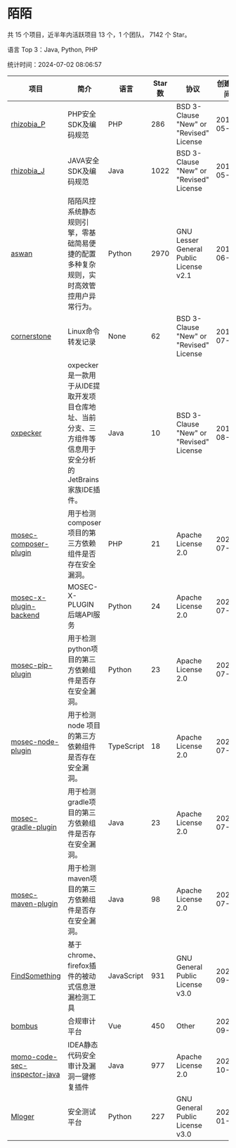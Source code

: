 # 陌陌

共 15 个项目，近半年内活跃项目 13 个，1 个团队， 7142 个 Star。

语言 Top 3：Java, Python, PHP

统计时间：2024-07-02 08:06:57

| 项目                                                                                         | 简介                                                                                                      | 语言       | Star 数 | 协议                                    | 创建时间   | 最后更新时间 |
| -------------------------------------------------------------------------------------------- | --------------------------------------------------------------------------------------------------------- | ---------- | ------- | --------------------------------------- | ---------- | ------------ |
| [rhizobia_P](https://github.com/momosecurity/rhizobia_P)                                     | PHP安全SDK及编码规范                                                                                      | PHP        | 286     | BSD 3-Clause "New" or "Revised" License | 2019-05-10 | 2024-05-17   |
| [rhizobia_J](https://github.com/momosecurity/rhizobia_J)                                     | JAVA安全SDK及编码规范                                                                                     | Java       | 1022    | BSD 3-Clause "New" or "Revised" License | 2019-05-10 | 2024-06-26   |
| [aswan](https://github.com/momosecurity/aswan)                                               | 陌陌风控系统静态规则引擎，零基础简易便捷的配置多种复杂规则，实时高效管控用户异常行为。                    | Python     | 2970    | GNU Lesser General Public License v2.1  | 2019-06-14 | 2024-06-30   |
| [cornerstone](https://github.com/momosecurity/cornerstone)                                   | Linux命令转发记录                                                                                         | None       | 62      | BSD 3-Clause "New" or "Revised" License | 2019-07-15 | 2024-03-08   |
| [oxpecker](https://github.com/momosecurity/oxpecker)                                         | oxpecker是一款用于从IDE提取开发项目仓库地址、当前分支、三方组件等信息用于安全分析的JetBrains家族IDE插件。 | Java       | 10      | BSD 3-Clause "New" or "Revised" License | 2019-08-16 | 2024-02-20   |
| [mosec-composer-plugin](https://github.com/momosecurity/mosec-composer-plugin)               | 用于检测composer项目的第三方依赖组件是否存在安全漏洞。                                                    | PHP        | 21      | Apache License 2.0                      | 2020-07-29 | 2023-11-07   |
| [mosec-x-plugin-backend](https://github.com/momosecurity/mosec-x-plugin-backend)             | MOSEC-X-PLUGIN 后端API服务                                                                                | Python     | 24      | Apache License 2.0                      | 2020-07-29 | 2024-03-26   |
| [mosec-pip-plugin](https://github.com/momosecurity/mosec-pip-plugin)                         | 用于检测python项目的第三方依赖组件是否存在安全漏洞。                                                      | Python     | 23      | Apache License 2.0                      | 2020-07-29 | 2024-03-26   |
| [mosec-node-plugin](https://github.com/momosecurity/mosec-node-plugin)                       | 用于检测 node 项目的第三方依赖组件是否存在安全漏洞。                                                      | TypeScript | 18      | Apache License 2.0                      | 2020-07-29 | 2023-12-15   |
| [mosec-gradle-plugin](https://github.com/momosecurity/mosec-gradle-plugin)                   | 用于检测gradle项目的第三方依赖组件是否存在安全漏洞。                                                      | Java       | 23      | Apache License 2.0                      | 2020-07-29 | 2024-03-31   |
| [mosec-maven-plugin](https://github.com/momosecurity/mosec-maven-plugin)                     | 用于检测maven项目的第三方依赖组件是否存在安全漏洞。                                                       | Java       | 98      | Apache License 2.0                      | 2020-07-29 | 2024-07-01   |
| [FindSomething](https://github.com/momosecurity/FindSomething)                               | 基于chrome、firefox插件的被动式信息泄漏检测工具                                                           | JavaScript | 931     | GNU General Public License v3.0         | 2020-09-12 | 2024-06-28   |
| [bombus](https://github.com/momosecurity/bombus)                                             | 合规审计平台                                                                                              | Vue        | 450     | Other                                   | 2020-09-18 | 2024-06-30   |
| [momo-code-sec-inspector-java](https://github.com/momosecurity/momo-code-sec-inspector-java) | IDEA静态代码安全审计及漏洞一键修复插件                                                                    | Java       | 977     | Apache License 2.0                      | 2020-10-09 | 2024-07-01   |
| [Mloger](https://github.com/momosecurity/Mloger)                                             | 安全测试平台                                                                                              | Python     | 227     | GNU General Public License v3.0         | 2022-01-04 | 2024-05-10   |
